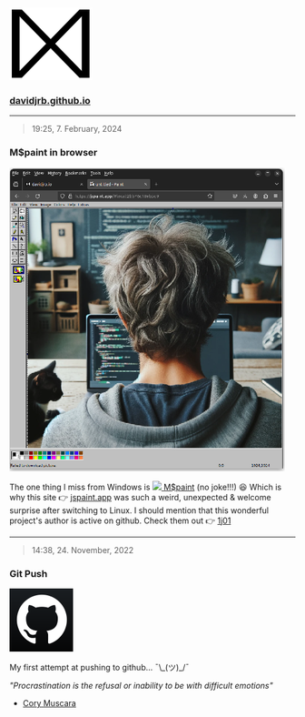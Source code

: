 ![img](https://raw.githubusercontent.com/davidjrb/davidjrb.github.io/master/images/D.svg)

### [davidjrb.github.io](https://davidjrb.github.io/)

---
>19:25, 7. February, 2024
### M$paint in browser

![technodad](https://raw.githubusercontent.com/davidjrb/davidjrb/main/images/td50p.png)

The one thing I miss from Windows is [![](https://github.com/1j01/jspaint/blob/master/images/icons/32x32.png) M$paint](https://en.wikipedia.org/wiki/Microsoft_Paint) (no joke!!!) 😆 Which is why this site 👉 [jspaint.app](https://jspaint.app) was such a weird, unexpected & welcome surprise after switching to Linux. I should mention that this wonderful project's author is active on github. Check them out 👉 [1j01](https://github.com/1j01)

---
>14:38, 24. November, 2022
### Git Push
![img](https://raw.githubusercontent.com/davidjrb/davidjrb.github.io/master/images/bwghxs.png)

My first attempt at pushing to github... ¯\\\_(ツ)\_/¯

_"Procrastination is the refusal or inability to be with difficult emotions"_

- [Cory Muscara](https://twitter.com/corymuscara/status/1594717233334427656)
  
